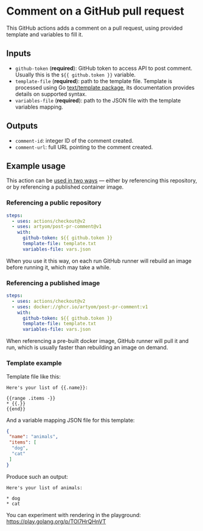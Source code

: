 # Comment on a GitHub pull request

This GitHub actions adds a comment on a pull request, using provided template and variables to fill it.

## Inputs

* `github-token` (**required**): GitHub token to access API to post comment. Usually this is the `${{ github.token }}` variable.
* `template-file` (**required**): path to the template file. Template is processed using Go [text/template package](https://pkg.go.dev/text/template), its documentation provides details on supported syntax.
* `variables-file` (**required**): path to the JSON file with the template variables mapping.

## Outputs

* `comment-id`: integer ID of the comment created.
* `comment-url`: full URL pointing to the comment created.

## Example usage

This action can be [used in two ways][uses-doc] — either by referencing this repository, or by referencing a published container image.

### Referencing a public repository

```yaml
steps:
  - uses: actions/checkout@v2
  - uses: artyom/post-pr-comment@v1
    with:
      github-token: ${{ github.token }}
      template-file: template.txt
      variables-file: vars.json
```

When you use it this way, on each run GitHub runner will rebuild an image before running it, which may take a while.

### Referencing a published image

```yaml
steps:
  - uses: actions/checkout@v2
  - uses: docker://ghcr.io/artyom/post-pr-comment:v1
    with:
      github-token: ${{ github.token }}
      template-file: template.txt
      variables-file: vars.json
```

When referencing a pre-built docker image, GitHub runner will pull it and run, which is usually faster than rebuilding an image on demand.

### Template example

Template file like this:

```text
Here's your list of {{.name}}:

{{range .items -}}
* {{.}}
{{end}}
```

And a variable mapping JSON file for this template:

```json
{
 "name": "animals",
 "items": [
  "dog",
  "cat"
 ]
}
```

Produce such an output:

```text
Here's your list of animals:

* dog
* cat
```

You can experiment with rendering in the playground: <https://play.golang.org/p/TOl7HrQHnVT>

[uses-doc]: https://docs.github.com/en/actions/reference/workflow-syntax-for-github-actions#jobsjob_idstepsuses
